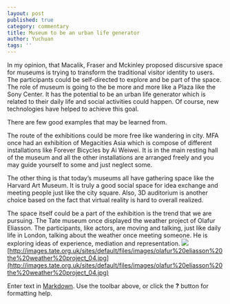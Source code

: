 ```yaml
---
layout: post
published: true
category: commentary
title: Museum to be an urban life generator
author: Yuchuan
tags: ''
---
```

In my opinion, that Macalik, Fraser and Mckinley proposed discursive space for museums is trying to transform the traditional visitor identity to users. The participants could be self-directed to explore and be part of the space. The role of museum is going to the be more and more like a Plaza like the Sony Center. It has the potential to be an urban life generator which is related to their daily life and social activities could happen. Of course, new technologies have helped to achieve this goal.

There are few good examples that may be learned from.

The route of the exhibitions could be more free like wandering in city. MFA once had an exhibition of Megacities Asia which is compose of different installations like Forever Bicycles by Ai Weiwei. It is in the main resting hall of the museum and all the other installations are arranged freely and you may guide yourself to some and just neglect some.

The other thing is that today’s museums all have gathering space like the Harvard Art Museum. It is truly a good social space for idea exchange and meeting people just like the city square. Also, 3D auditorium is another choice based on the fact that virtual reality is hard to overall realized. 

The space itself could be a part of the exhibition is the trend that we are pursuing. The Tate museum once displayed the weather project of Olafur Eliasson. The participants, like actors, are moving and talking, just like daily life in London, talking about the weather once meeting someone. He is exploring ideas of  experience, mediation and representation.
![]({{site.baseurl}}/http://images.tate.org.uk/sites/default/files/images/olafur%20eliasson%20the%20weather%20project_04.jpg)
[http://images.tate.org.uk/sites/default/files/images/olafur%20eliasson%20the%20weather%20project_04.jpg](http://images.tate.org.uk/sites/default/files/images/olafur%20eliasson%20the%20weather%20project_04.jpg)

Enter text in [Markdown](http://daringfireball.net/projects/markdown/). Use the toolbar above, or click the **?** button for formatting help.
